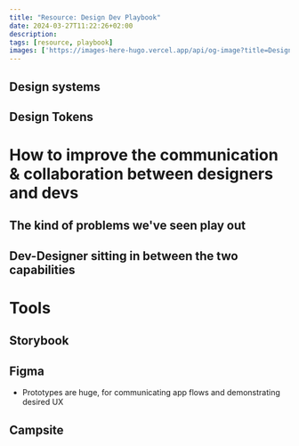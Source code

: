 ```yaml
---
title: "Resource: Design Dev Playbook"
date: 2024-03-27T11:22:26+02:00
description: 
tags: [resource, playbook]
images: ['https://images-here-hugo.vercel.app/api/og-image?title=Design+Dev+Playbook']
---
```


## Design systems

## Design Tokens

# How to improve the communication & collaboration between designers and devs

## The kind of problems we've seen play out

## Dev-Designer sitting in between the two capabilities

# Tools

## Storybook


## Figma
- Prototypes are huge, for communicating app flows and demonstrating desired UX

## Campsite